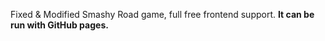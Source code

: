 Fixed & Modified Smashy Road game, full free frontend support.
<b> It can be run with GitHub pages.
